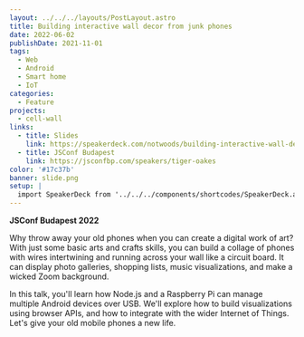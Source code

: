 ```yaml
---
layout: ../../../layouts/PostLayout.astro
title: Building interactive wall decor from junk phones
date: 2022-06-02
publishDate: 2021-11-01
tags:
  - Web
  - Android
  - Smart home
  - IoT
categories:
  - Feature
projects:
  - cell-wall
links:
  - title: Slides
    link: https://speakerdeck.com/notwoods/building-interactive-wall-decor-from-junk-phones
  - title: JSConf Budapest
    link: https://jsconfbp.com/speakers/tiger-oakes
color: '#17c37b'
banner: slide.png
setup: |
  import SpeakerDeck from '../../../components/shortcodes/SpeakerDeck.astro';
---
```


**JSConf Budapest 2022**

Why throw away your old phones when you can create a digital work of art? With just some basic arts and crafts skills, you can build a collage of phones with wires intertwining and running across your wall like a circuit board. It can display photo galleries, shopping lists, music visualizations, and make a wicked Zoom background.

In this talk, you'll learn how Node.js and a Raspberry Pi can manage multiple Android devices over USB. We'll explore how to build visualizations using browser APIs, and how to integrate with the wider Internet of Things. Let's give your old mobile phones a new life.

<SpeakerDeck src="https://speakerdeck.com/player/890d3f90445f4664a3e25405d60640b1" title="Building interactive wall décor from junk phones" />
